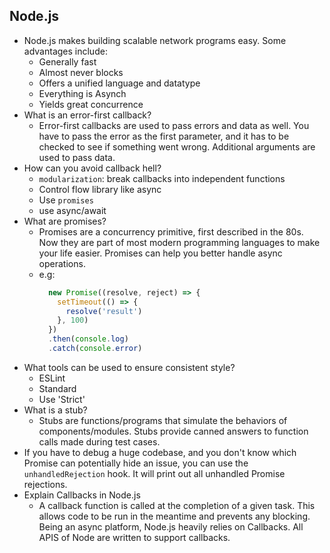 ## Node.js
* Node.js makes building scalable network programs easy. Some advantages include: 
  * Generally fast
  * Almost never blocks
  * Offers a unified language and datatype
  * Everything is Asynch
  * Yields great concurrence
* What is an error-first callback?
  * Error-first callbacks are used to pass errors and data as well. You have to pass the error as the first parameter, and it has to be checked to see if something went wrong. Additional arguments are used to pass data.
* How can you avoid callback hell?
  * `modularization`: break callbacks into independent functions
  * Control flow library like async
  * Use `promises`
  * use async/await
* What are promises?
  * Promises are a concurrency primitive, first described in the 80s. Now they are part of most modern programming languages to make your life easier. Promises can help you better handle async operations.
  * e.g:
    ```js
      new Promise((resolve, reject) => {
        setTimeout(() => {
          resolve('result')
        }, 100)
      })
      .then(console.log)
      .catch(console.error)
    ```
* What tools can be used to ensure consistent style?
  * ESLint
  * Standard
  * Use 'Strict'
* What is a stub?
  * Stubs are functions/programs that simulate the behaviors of components/modules. Stubs provide canned answers to function calls made during test cases.
* If you have to debug a huge codebase, and you don't know which Promise can potentially hide an issue, you can use the `unhandledRejection` hook. It will print out all unhandled Promise rejections.
* Explain Callbacks in Node.js
  * A callback function is called at the completion of a given task. This allows code to be run in the meantime and prevents any blocking. Being an async platform, Node.js heavily relies on Callbacks. All APIS of Node are written to support callbacks. 